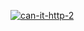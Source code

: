 [![can-it-http-2](https://github-readme-stats.vercel.app/api/pin/?username=navaneethkm004&repo=can-it-http-2&theme=dark)](https://github.com/navaneethkm004/can-it-http-2)<br/>
